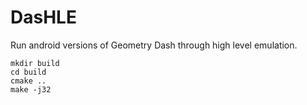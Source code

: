 # DasHLE

Run android versions of Geometry Dash through high level emulation.

```
mkdir build
cd build
cmake ..
make -j32
```